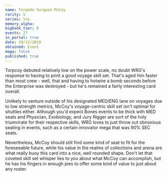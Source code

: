 ```yaml
---
name: Torpedo Surgeon McCoy
rarity: 5
series: tos
memory_alpha:
bigbook_tier: 6
events: 27
in_portal: true
date: 19/12/2019
obtained: Event
mega: false
published: true
---
```


Torpcoy debuted relatively low on the power scale, no doubt WRG's response to having to print a good voyage skill set. That's aged him faster than most crew - well, that and having to hotwire a bomb seconds before the Enterprise was destroyed - but he's remained a fairly interesting card overall.

Unlikely to venture outside of his designated MED/ENG lane on voyages due to low strength metrics, McCoy's voyage-centric skill set isn't optimal for shuttles either. Although you'd expect Bones events to be thick with MED seats and Physician, Exobiology, and Jury Rigger are sort of the holy triumvirate for their respective skills, WRG loves to just throw out obnoxious seating in events, such as a certain innovator mega that was 90% SEC seats.

Nevertheless, McCoy should still find *some* kind of seat to fit for the foreseeable future, while his value in the realms of collections and arena are what really buoy this card into a nice, well rounded shape. Don't let that coveted skill set whisper lies to you about what McCoy can accomplish, but he has his fingers in enough pies to offer some kind of value to just about any roster.
